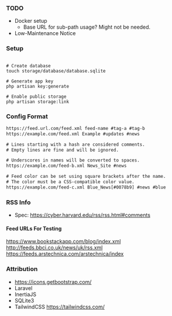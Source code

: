 ### TODO

- Docker setup
  - Base URL for sub-path usage? Might not be needed.
- Low-Maintenance Notice

### Setup

```shell

# Create database
touch storage/database/database.sqlite

# Generate app key
php artisan key:generate

# Enable public storage
php artisan storage:link

```

### Config Format

```txt
https://feed.url.com/feed.xml feed-name #tag-a #tag-b
https://example.com/feed.xml Example #updates #news

# Lines starting with a hash are considered comments.
# Empty lines are fine and will be ignored.

# Underscores in names will be converted to spaces.
https://example.com/feed-b.xml News_Site #news

# Feed color can be set using square brackets after the name.
# The color must be a CSS-compatible color value.
https://example.com/feed-c.xml Blue_News[#0078b9] #news #blue
```

### RSS Info

- Spec: https://cyber.harvard.edu/rss/rss.html#comments

#### Feed URLs For Testing

https://www.bookstackapp.com/blog/index.xml
http://feeds.bbci.co.uk/news/uk/rss.xml
https://feeds.arstechnica.com/arstechnica/index

### Attribution

- https://icons.getbootstrap.com/
- Laravel
- InertiaJS
- SQLite3
- TailwindCSS https://tailwindcss.com/

